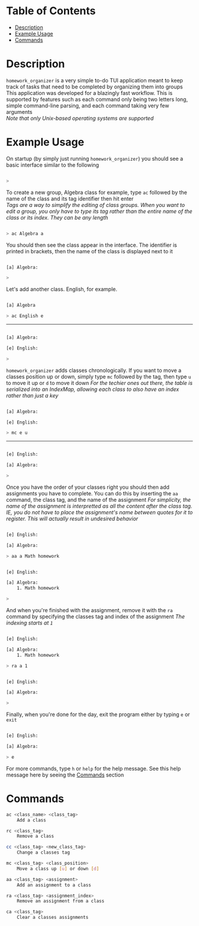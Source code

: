 # Table of Contents
* [Description](#description)
* [Example Usage](#example-usage)
* [Commands](#commands)

# Description
`homework_organizer` is a very simple to-do TUI application meant to keep track of tasks that need to be completed by organizing them into groups  
This application was developed for a blazingly fast workflow. This is supported by features such as each command only being two letters long, simple command-line parsing, and each command taking very few arguments  
*Note that only Unix-based operating systems are supported*

# Example Usage
On startup (by simply just running `homework_organizer`) you should see a basic interface similar to the following
```bash

> 
```
  
To create a new group, Algebra class for example, type `ac` followed by the name of the class and its tag identifier then hit enter  
*Tags are a way to simplify the editing of class groups. When you want to edit a group, you only have to type its tag rather than the entire name of the class or its index. They can be any length*  
```bash

> ac Algebra a
```
  
You should then see the class appear in the interface. The identifier is printed in brackets, then the name of the class is displayed next to it
```bash

[a] Algebra:

>
```
  
Let's add another class. English, for example.
```bash

[a] Algebra

> ac English e
```
---
```bash

[a] Algebra:

[e] English:

>
```
  
`homework_organizer` adds classes chronologically. If you want to move a classes position up or down, simply type `mc` followed by the tag, then type `u` to move it up or `d` to move it down
*For the techier ones out there, the table is serialized into an IndexMap, allowing each class to also have an index rather than just a key*
```bash

[a] Algebra:

[e] English:

> mc e u
```
---
```bash

[e] English:

[a] Algebra:

>
```
  
Once you have the order of your classes right you should then add assignments you have to complete. You can do this by inserting the `aa` command, the class tag, and the name of the assignment
*For simplicity, the name of the assignment is interpretted as all the content after the class tag. IE, you do not have to place the assignment's name between quotes for it to register. This will actually result in undesired behavior*
```bash

[e] English:

[a] Algebra:

> aa a Math homework
```
```bash

[e] English:

[a] Algebra:
    1. Math homework

>
```
  
And when you're finished with the assignment, remove it with the `ra` command by specifying the classes tag and index of the assignment
*The indexing starts at `1`*
```bash

[e] English:

[a] Algebra:
    1. Math homework

> ra a 1
```
```bash

[e] English:

[a] Algebra:

>
```
  
Finally, when you're done for the day, exit the program either by typing `e` or `exit`
```bash

[e] English:

[a] Algebra:

> e
```
  
For more commands, type `h` or `help` for the help message. See this help message here by seeing the [Commands](#commands) section

# Commands
```bash
ac <class_name> <class_tag>
    Add a class

rc <class_tag>
    Remove a class

cc <class_tag> <new_class_tag>
    Change a classes tag

mc <class_tag> <class_position>
    Move a class up [u] or down [d]

aa <class_tag> <assignment>
    Add an assignment to a class

ra <class_tag> <assignment_index>
    Remove an assignment from a class

ca <class_tag>
    Clear a classes assignments
```
